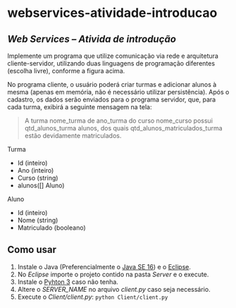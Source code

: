# webservices-atividade-introducao
## _Web Services – Ativida de introdução_

Implemente um programa que utilize comunicação via rede e arquitetura cliente-servidor, utilizando duas
linguagens de programação diferentes (escolha livre), conforme a figura acima.

  No programa cliente, o usuário poderá criar turmas e adicionar alunos à mesma (apenas em memória, não é
necessário utilizar persistência). Após o cadastro, os dados serão enviados para o programa servidor, que, para
cada turma, exibirá a seguinte mensagem na tela:

> A turma nome_turma de ano_turma do curso nome_curso possui qtd_alunos_turma alunos, dos quais qtd_alunos_matriculados_turma estão devidamente matriculados.

Turma
* Id (inteiro)
* Ano (inteiro)
* Curso (string)
* alunos([] Aluno)

Aluno
* Id (inteiro)
* Nome (string)
* Matriculado (booleano)

## Como usar

1. Instale o Java (Preferencialmente o [Java SE 16](https://www.oracle.com/java/technologies/javase/jdk16-archive-downloads.html)) e o [Eclipse](https://www.eclipse.org/downloads/).
2. No _Eclipse_ importe o projeto contido na pasta _Server_ e o execute.
3. Instale o [Pyhton 3](https://www.python.org/) caso não tenha.
4. Altere o _SERVER_NAME_ no arquivo _client.py_ caso seja necessário.
6. Execute o _Client/client.py_: ```python Client/client.py```
